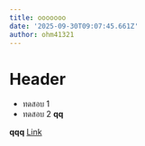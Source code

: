 ```yaml
---
title: ooooooo
date: '2025-09-30T09:07:45.661Z'
author: ohm41321
---
```

# Header

- ทดสอบ 1
- ทดสอบ 2
**qq**


__qqq__
[Link](asd)
